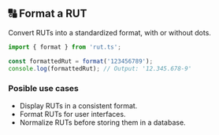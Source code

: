 ## 🔠 Format a RUT

Convert RUTs into a standardized format, with or without dots.

```typescript
import { format } from 'rut.ts';

const formattedRut = format('123456789');
console.log(formattedRut); // Output: '12.345.678-9'
```

### Posible use cases

- Display RUTs in a consistent format.
- Format RUTs for user interfaces.
- Normalize RUTs before storing them in a database.
